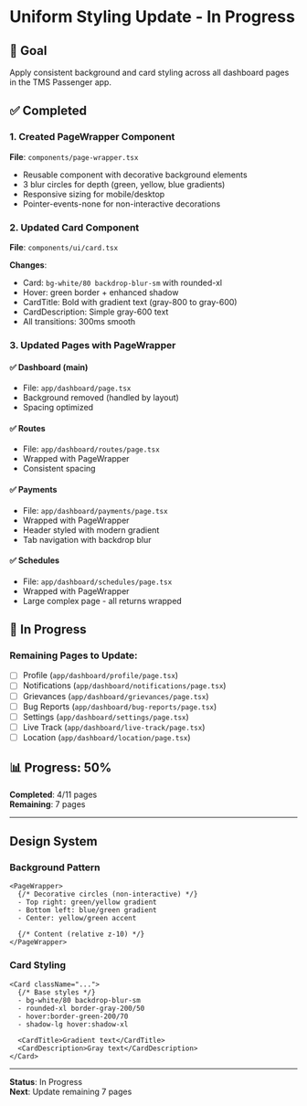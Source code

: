 # Uniform Styling Update - In Progress

## 🎯 Goal
Apply consistent background and card styling across all dashboard pages in the TMS Passenger app.

## ✅ Completed

### 1. Created PageWrapper Component
**File**: `components/page-wrapper.tsx`

- Reusable component with decorative background elements
- 3 blur circles for depth (green, yellow, blue gradients)
- Responsive sizing for mobile/desktop
- Pointer-events-none for non-interactive decorations

### 2. Updated Card Component
**File**: `components/ui/card.tsx`

**Changes**:
- Card: `bg-white/80 backdrop-blur-sm` with rounded-xl
- Hover: green border + enhanced shadow
- CardTitle: Bold with gradient text (gray-800 to gray-600)
- CardDescription: Simple gray-600 text
- All transitions: 300ms smooth

### 3. Updated Pages with PageWrapper

#### ✅ Dashboard (main)
- File: `app/dashboard/page.tsx`
- Background removed (handled by layout)
- Spacing optimized

#### ✅ Routes
- File: `app/dashboard/routes/page.tsx`
- Wrapped with PageWrapper
- Consistent spacing

#### ✅ Payments
- File: `app/dashboard/payments/page.tsx`
- Wrapped with PageWrapper
- Header styled with modern gradient
- Tab navigation with backdrop blur

#### ✅ Schedules
- File: `app/dashboard/schedules/page.tsx`
- Wrapped with PageWrapper
- Large complex page - all returns wrapped

## 🔄 In Progress

### Remaining Pages to Update:
- [ ] Profile (`app/dashboard/profile/page.tsx`)
- [ ] Notifications (`app/dashboard/notifications/page.tsx`)
- [ ] Grievances (`app/dashboard/grievances/page.tsx`)
- [ ] Bug Reports (`app/dashboard/bug-reports/page.tsx`)
- [ ] Settings (`app/dashboard/settings/page.tsx`)
- [ ] Live Track (`app/dashboard/live-track/page.tsx`)
- [ ] Location (`app/dashboard/location/page.tsx`)

## 📊 Progress: 50%

**Completed**: 4/11 pages  
**Remaining**: 7 pages

---

## Design System

### Background Pattern
```tsx
<PageWrapper>
  {/* Decorative circles (non-interactive) */}
  - Top right: green/yellow gradient
  - Bottom left: blue/green gradient
  - Center: yellow/green accent
  
  {/* Content (relative z-10) */}
</PageWrapper>
```

### Card Styling
```tsx
<Card className="...">
  {/* Base styles */}
  - bg-white/80 backdrop-blur-sm
  - rounded-xl border-gray-200/50
  - hover:border-green-200/70
  - shadow-lg hover:shadow-xl
  
  <CardTitle>Gradient text</CardTitle>
  <CardDescription>Gray text</CardDescription>
</Card>
```

---

**Status**: In Progress  
**Next**: Update remaining 7 pages


